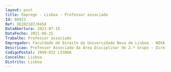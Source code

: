 ```yaml
--- 
layout: post
title: Emprego - Lisboa - Professor associado
Id: 88923
Ref: OE202107/0458
DataAbertura: 2021-07-15
DataFecho: 2021-08-25
Trabalho: Professor associado
Empregador: Faculdade de Direito da Universidade Nova de Lisboa - NOVA School of Law
Descricao: Professor Associado da Área Disciplinar do 2.º Grupo — Direito Privado, Subárea de Ciências Jurídico — Empresariais
CodigoPostal: 1099-032 LISBOA
Concelho: Lisboa
Distrito: Lisboa
--- 
```

